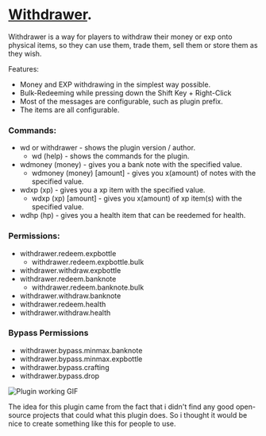 # [Withdrawer](https://www.spigotmc.org/resources/withdrawer.103986/).
Withdrawer is a way for players to withdraw their money or exp onto physical items, so they can use them, trade them, sell them or store them as they wish.

Features:
  - Money and EXP withdrawing in the simplest way possible.
  - Bulk-Redeeming while pressing down the Shift Key + Right-Click
  - Most of the messages are configurable, such as plugin prefix.
  - The items are all configurable.

### Commands:
 - wd or withdrawer - shows the plugin version / author.
   - wd (help) - shows the commands for the plugin.
 - wdmoney (money) - gives you a bank note with the specified value.
   - wdmoney (money) [amount] - gives you x(amount) of notes with the specified value.
 - wdxp (xp) - gives you a xp item with the specified value.
   - wdxp (xp) [amount] - gives you x(amount) of xp item(s) with the specified value.
 - wdhp (hp) - gives you a health item that can be reedemed for health.
 

### Permissions:
  - withdrawer.redeem.expbottle
    - withdrawer.redeem.expbottle.bulk 
  - withdrawer.withdraw.expbottle
  - withdrawer.redeem.banknote
    - withdrawer.redeem.banknote.bulk
  - withdrawer.withdraw.banknote
  - withdrawer.redeem.health
  - withdrawer.withdraw.health
### Bypass Permissions
  - withdrawer.bypass.minmax.banknote
  - withdrawer.bypass.minmax.expbottle	
  - withdrawer.bypass.crafting
  - withdrawer.bypass.drop

![Plugin working GIF](https://proxy.spigotmc.org/90441416b7527495f4f359f0c3e3cdd10a41d776?url=https%3A%2F%2Fmedia.giphy.com%2Fmedia%2FCVflLRSCW1KGa2UjEi%2Fgiphy.gif)

The idea for this plugin came from the fact that i didn't find any good open-source projects that could what this plugin does.
So i thought it would be nice to create something like this for people to use.
